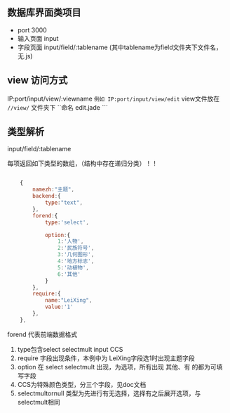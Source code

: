 ## 数据库界面类项目

- port 3000
- 输入页面 input
- 字段页面 input/field/:tablename (其中tablename为field文件夹下文件名，无.js)

## view 访问方式

IP:port/input/view/:viewname ```例如 IP:port/input/view/edit```
view文件放在 ```//view/``` 文件夹下 ``命名 edit.jade ```

## 类型解析

input/field/:tablename

每项返回如下类型的数组，（结构中存在递归分类）！！

``` js

    {
		namezh:"主题",
		backend:{
			type:"text",
		},
		forend:{
			type:'select',

			option:{
				1:'人物',
				2:'民族符号',
				3:'几何图形',
				4:'地方标志',
				5:'动植物',
				6:'其他'
			}
		},
		require:{
			name:"LeiXing",
			value:'1'
		},
	},
```
forend 代表前端数据格式

1. type包含select selectmult input CCS
2. require 字段出现条件，本例中为 LeiXing字段选1时出现主题字段
3. option 在 select selectmult 出现，为选项，所有出现 其他、有 的都为可填写字段
4. CCS为特殊颜色类型，分三个字段，见doc文档
5. selectmultornull 类型为先进行有无选择，选择有之后展开选项，与selectmult相同
